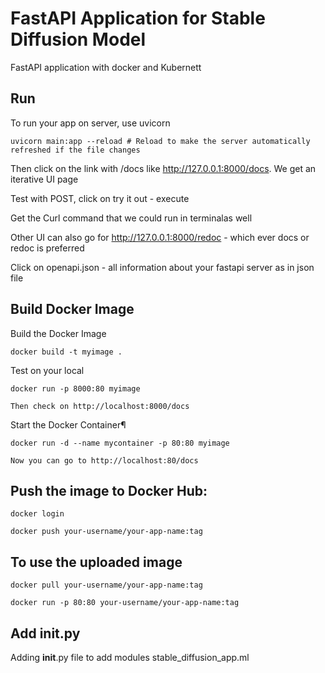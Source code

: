 # FastAPI Application for Stable Diffusion Model

FastAPI application with docker and Kubernett

## Run 
To run your app on server, use uvicorn

    uvicorn main:app --reload # Reload to make the server automatically refreshed if the file changes

Then click on the link with /docs like http://127.0.0.1:8000/docs. We get an iterative UI page

Test with POST, click on try it out - execute

Get the Curl command that we could run in terminalas well 

Other UI can also go for http://127.0.0.1:8000/redoc - which ever docs or redoc is preferred

Click on openapi.json - all information about your fastapi server as in json file

## Build Docker Image

Build the Docker Image

    docker build -t myimage .

Test on your local

    docker run -p 8000:80 myimage

    Then check on http://localhost:8000/docs

Start the Docker Container¶

    docker run -d --name mycontainer -p 80:80 myimage
    
    Now you can go to http://localhost:80/docs

## Push the image to Docker Hub:

    docker login
    
    docker push your-username/your-app-name:tag

## To use the uploaded image

    docker pull your-username/your-app-name:tag

    docker run -p 80:80 your-username/your-app-name:tag

## Add __init__.py 

Adding __init__.py file to add modules stable_diffusion_app.ml